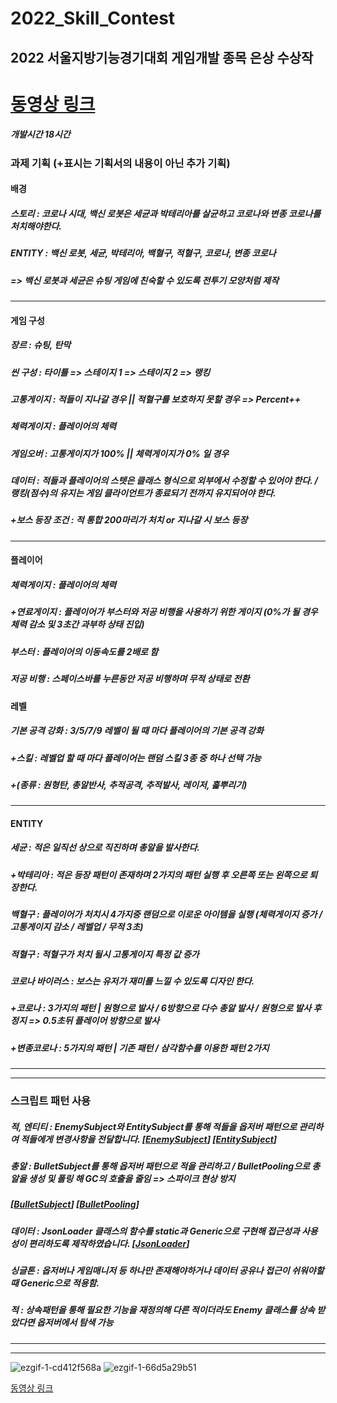 # 2022_Skill_Contest

## **2022 서울지방기능경기대회 게임개발 종목 은상 수상작**

# [동영상 링크](https://www.youtube.com/watch?v=NVz6qPCEk5w)

##### 개발시간 18시간

### 과제 기획 (+표시는 기획서의 내용이 아닌 추가 기획)

#### 배경

##### 스토리 : 코로나 시대, 백신 로봇은 세균과 박테리아를 살균하고 코로나와 변종 코로나를 처치해야한다.
##### ENTITY : 백신 로봇, 세균, 박테리아, 백혈구, 적혈구, 코로나, 변종 코로나
##### => 백신 로봇과 세균은 슈팅 게임에 친숙할 수 있도록 전투기 모양처럼 제작

------------

#### 게임 구성

##### 장르 : 슈팅, 탄막
##### 씬 구성 : 타이틀 => 스테이지 1 => 스테이지 2 => 랭킹
##### 고통게이지 : 적들이 지나갈 경우 || 적혈구를 보호하지 못할 경우 => Percent++
##### 체력게이지 : 플레이어의 체력
##### 게임오버 : 고통게이지가 100% || 체력게이지가 0% 일 경우
##### 데이터 : 적들과 플레이어의 스텟은 클래스 형식으로 외부에서 수정할 수 있어야 한다. / 랭킹(점수)의 유지는 게임 클라이언트가 종료되기 전까지 유지되어야 한다.

##### +보스 등장 조건 : 적 통합 200마리가 처치 or 지나갈 시 보스 등장

------------

#### 플레이어

##### 체력게이지 : 플레이어의 체력
##### +연료게이지 : 플레이어가 부스터와 저공 비행을 사용하기 위한 게이지 (0%가 될 경우 체력 감소 및 3초간 과부하 상태 진입)
##### 부스터 : 플레이어의 이동속도를 2배로 함
##### 저공 비행 : 스페이스바를 누른동안 저공 비행하며 무적 상태로 전환

#### 레벨
##### 기본 공격 강화 : 3/5/7/9 레벨이 될 때 마다 플레이어의 기본 공격 강화
##### +스킬 : 레벨업 할 때 마다 플레이어는 랜덤 스킬 3종 중 하나 선택 가능
##### +(종류 : 원형탄, 총알반사, 추적공격, 추적발사, 레이저, 흝뿌리기)

------------

#### ENTITY
##### 세균 : 적은 일직선 상으로 직진하며 총알을 발사한다.
##### +박테리아 : 적은 등장 패턴이 존재하며 2가지의 패턴 실행 후 오른쪽 또는 왼쪽으로 퇴장한다.
##### 백혈구 : 플레이어가 처치시 4가지중 랜덤으로 이로운 아이템을 실행 (체력게이지 증가 / 고통게이지 감소 / 레벨업 / 무적 3초)
##### 적혈구 : 적혈구가 처치 될시 고통게이지 특정 값 증가
##### 코로나 바이러스 : 보스는 유저가 재미를 느낄 수 있도록 디자인 한다.
##### +코로나 : 3가지의 패턴 | 원형으로 발사 / 6방향으로 다수 총알 발사 / 원형으로 발사 후 정지 => 0.5초뒤 플레이어 방향으로 발사
##### +변종코로나 : 5가지의 패턴 | 기존 패턴 / 삼각함수를 이용한 패턴 2가지

------------
------------

### 스크립트 패턴 사용

##### 적, 엔티티 : EnemySubject와 EntitySubject를 통해 적들을 옵저버 패턴으로 관리하여 적들에게 변경사항을 전달합니다. [[EnemySubject](https://github.com/hariharu1221/2022_Skill_Contest/blob/main/Assets/Scripts/Enemy/EnemySubject.cs)] [[EntitySubject](https://github.com/hariharu1221/2022_Skill_Contest/blob/main/Assets/Scripts/Entity/EntitySubject.cs)]

##### 총알 : BulletSubject를 통해 옵저버 패턴으로 적을 관리하고 / BulletPooling으로 총알을 생성 및 폴링 해 GC의 호출을 줄임 => 스파이크 현상 방지
##### [[BulletSubject](https://github.com/hariharu1221/2022_Skill_Contest/blob/main/Assets/Scripts/Bullet/BulletSubject.cs)] [[BulletPooling](https://github.com/hariharu1221/2022_Skill_Contest/blob/main/Assets/Scripts/Bullet/BulletPooling.cs)]

##### 데이터 : JsonLoader 클래스의 함수를 static과 Generic으로 구현해 접근성과 사용성이 편리하도록 제작하였습니다. [[JsonLoader](https://github.com/hariharu1221/2022_Skill_Contest/blob/main/Assets/Scripts/Utils/JsonLoader.cs)]

##### 싱글톤 : 옵저버나 게임매니저 등 하나만 존재해야하거나 데이터 공유나 접근이 쉬워야할 때 Generic으로 적용함.

##### 적 : 상속패턴을 통해 필요한 기능을 재정의해 다른 적이더라도 Enemy 클래스를 상속 받았다면 옵저버에서 탐색 가능

------------
------------

![ezgif-1-cd412f568a](https://user-images.githubusercontent.com/67540874/165127085-c83fa8dd-9510-472d-84a6-aa2472a79991.gif)
![ezgif-1-66d5a29b51](https://user-images.githubusercontent.com/67540874/165127350-d834fd0c-52ad-4479-8a3a-5600342eae54.gif)

[동영상 링크](https://www.youtube.com/watch?v=NVz6qPCEk5w)
